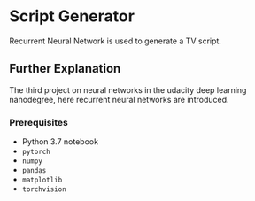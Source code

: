 # Script Generator
Recurrent Neural Network is used to generate a TV script.

## Further Explanation
The third project on neural networks in the udacity deep learning nanodegree, here recurrent neural networks are introduced. 

### Prerequisites
- Python 3.7 notebook 
- ```pytorch```
- ```numpy```
- ```pandas```
- ```matplotlib```
- ```torchvision```
